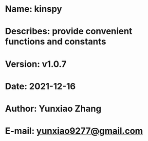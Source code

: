 # Name: kinspy
# Describes: provide convenient functions and constants
# Version: v1.0.7
# Date: 2021-12-16
# Author: Yunxiao Zhang
# E-mail: yunxiao9277@gmail.com